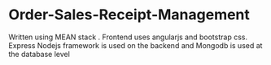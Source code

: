 # Order-Sales-Receipt-Management
Written using MEAN stack .
Frontend uses angularjs and bootstrap css.
Express Nodejs framework is used on the backend and Mongodb is used at the database level
